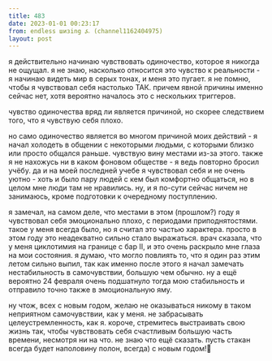 ```yaml
---
title: 483
date: 2023-01-01 00:23:17
from: endless шизing ⍼ (channel1162404975)
layout: post
---
```


я действительно начинаю чувствовать одиночество, которое я никогда не ощущал. я не знаю, насколько относится это чувство к реальности - я начинаю видеть мир в серых тонах, и меня это пугает. я не помню, чтобы я чувствовал себя настолько ТАК. причем явной причины именно сейчас нет, хотя вероятно началось это с нескольких триггеров. 

чувство одиночества вряд ли является причиной, но скорее следствием того, что я чувствую себя плохо.

но само одиночество является во многом причиной моих действий - я начал холодеть в общении с некоторыми людьми, с которыми близко или просто общался раньше. чувствую вину местами из-за этого. также я не нахожусь ни в каком фоновом обществе - я ведь повторно бросил учёбу. да и на моей последней учебе я чувствовал себя и не очень уютно - хоть и было пару людей с кем был комфортно общаться, но в целом мне люди там не нравились. ну, и я по-сути сейчас ничем не занимаюсь, кроме подготовки к очередному поступлению.

я замечал, на самом деле, что местами в этом (прошлом?) году я чувствовал себя эмоционально плохо, с периодами приподнятостями. такое у меня всегда было, но я считал это частью характера. просто в этом году это неадекватно сильно стало выражаться. врач сказала, что у меня циклотимия на границе с бар II, и это очень раскрыло мне глаза на мои состояния. я думаю, что могло повлиять то, что я один раз этим летом сильно выпил, так как именно после этого я начал замечать нестабильность в самочувствии, большую чем обычно. ну а ещё вероятно 24 февраля очень подшатнуло тогда мою стабильность и отправило точно также в эмоциональную яму.

ну чтож, всех с новым годом, желаю не оказываться никому в таком неприятном самочувствии, как у меня. не забрасывать целеустремленность, как я. короче, стремитесь выстраивать свою жизнь так, чтобы чувствовать себя счастливым большую часть времени, несмотря ни на что. не знаю что ещё сказать. пусть стакан всегда будет наполовину полон, всегда) с новым годом!🤗
